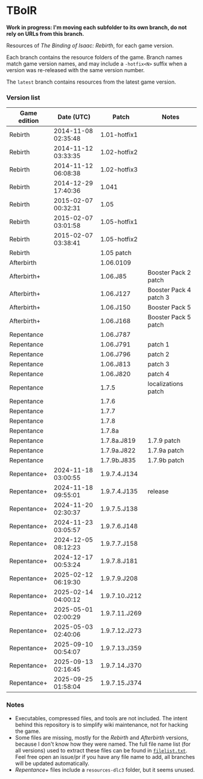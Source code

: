 # TBoIR
**Work in progress: I'm moving each subfolder to its own branch, do not rely on URLs from this branch.**

Resources of *The Binding of Isaac: Rebirth*, for each game version.

Each branch contains the resource folders of the game. Branch names match game version names, and may include a `-hotfix<N>` suffix when a version was re-released with the same version number.

The `latest` branch contains resources from the latest game version.

### Version list

| Game edition | Date (UTC)          | Patch         | Notes                  |
|--------------|---------------------|---------------|------------------------|
| Rebirth      | 2014-11-08 02:35:48 | 1.01-hotfix1  |                        |
| Rebirth      | 2014-11-12 03:33:35 | 1.02-hotfix2  |                        |
| Rebirth      | 2014-11-12 06:08:38 | 1.02-hotfix3  |                        |
| Rebirth      | 2014-12-29 17:40:36 | 1.041         |                        |
| Rebirth      | 2015-02-07 00:32:31 | 1.05          |                        |
| Rebirth      | 2015-02-07 03:01:58 | 1.05-hotfix1  |                        |
| Rebirth      | 2015-02-07 03:38:41 | 1.05-hotfix2  |                        |
| Rebirth      |                     | 1.05 patch    |                        |
| Afterbirth   |                     | 1.06.0109     |                        |
| Afterbirth+  |                     | 1.06.J85      | Booster Pack 2 patch   |
| Afterbirth+  |                     | 1.06.J127     | Booster Pack 4 patch 3 |
| Afterbirth+  |                     | 1.06.J150     | Booster Pack 5         |
| Afterbirth+  |                     | 1.06.J168     | Booster Pack 5 patch   |
| Repentance   |                     | 1.06.J787     |                        |
| Repentance   |                     | 1.06.J791     | patch 1                |
| Repentance   |                     | 1.06.J796     | patch 2                |
| Repentance   |                     | 1.06.J813     | patch 3                |
| Repentance   |                     | 1.06.J820     | patch 4                |
| Repentance   |                     | 1.7.5         | localizations patch    |
| Repentance   |                     | 1.7.6         |                        |
| Repentance   |                     | 1.7.7         |                        |
| Repentance   |                     | 1.7.8         |                        |
| Repentance   |                     | 1.7.8a        |                        |
| Repentance   |                     | 1.7.8a.J819   | 1.7.9 patch            |
| Repentance   |                     | 1.7.9a.J822   | 1.7.9a patch           |
| Repentance   |                     | 1.7.9b.J835   | 1.7.9b patch           |
| Repentance+  | 2024-11-18 03:00:55 | 1.9.7.4.J134  |                        |
| Repentance+  | 2024-11-18 09:55:01 | 1.9.7.4.J135  | release                |
| Repentance+  | 2024-11-20 02:30:37 | 1.9.7.5.J138  |                        |
| Repentance+  | 2024-11-23 03:05:57 | 1.9.7.6.J148  |                        |
| Repentance+  | 2024-12-05 08:12:23 | 1.9.7.7.J158  |                        |
| Repentance+  | 2024-12-17 00:53:24 | 1.9.7.8.J181  |                        |
| Repentance+  | 2025-02-12 06:19:30 | 1.9.7.9.J208  |                        |
| Repentance+  | 2025-02-14 04:00:12 | 1.9.7.10.J212 |                        |
| Repentance+  | 2025-05-01 02:00:29 | 1.9.7.11.J269 |                        |
| Repentance+  | 2025-05-03 02:40:06 | 1.9.7.12.J273 |                        |
| Repentance+  | 2025-09-10 00:54:07 | 1.9.7.13.J359 |                        |
| Repentance+  | 2025-09-13 02:16:45 | 1.9.7.14.J370 |                        |
| Repentance+  | 2025-09-25 01:58:04 | 1.9.7.15.J374 |                        |

### Notes
- Executables, compressed files, and tools are not included. The intent behind this repository is to simplify wiki maintenance, not for hacking the game.
- Some files are missing, mostly for the *Rebirth* and *Afterbirth* versions, because I don't know how they were named. The full file name list (for all versions) used to extract these files can be found in [`filelist.txt`](filelist.txt). Feel free open an issue/pr if you have any file name to add, all branches will be updated automatically.
- *Repentance+* files include a `resources-dlc3` folder, but it seems unused.

